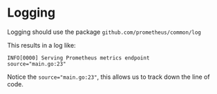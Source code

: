 Logging
=======

Logging should use the package `github.com/prometheus/common/log`

This results in a log like:

```
INFO[0000] Serving Prometheus metrics endpoint           source="main.go:23"
```

Notice the `source="main.go:23"`, this allows us to track down the line of code.